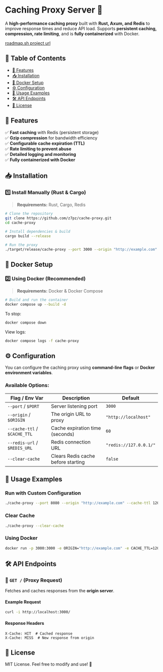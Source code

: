 # **Caching Proxy Server** 🚀  

A **high-performance caching proxy** built with **Rust, Axum, and Redis** to improve response times and reduce API load. Supports **persistent caching, compression, rate limiting**, and is **fully containerized** with Docker.


[roadmap.sh project url](https://roadmap.sh/projects/caching-server)

## 📌 **Table of Contents**  

- [🔧 Features](#-features)  
- [📥 Installation](#-installation)  
- [🐳 Docker Setup](#-docker-setup)  
- [⚙️ Configuration](#-configuration)  
- [📝 Usage Examples](#-usage-examples)  
- [🛠 API Endpoints](#-api-endpoints)  
- [📜 License](#-license)  


## 🔧 **Features**  
✅ **Fast caching** with Redis (persistent storage)  
✅ **Gzip compression** for bandwidth efficiency  
✅ **Configurable cache expiration (TTL)**  
✅ **Rate limiting to prevent abuse**  
✅ **Detailed logging and monitoring**  
✅ **Fully containerized with Docker**  



## 📥 **Installation**  

### **1️⃣ Install Manually (Rust & Cargo)**
> **Requirements:** Rust, Cargo, Redis

```sh
# Clone the repository
git clone https://github.com/z7pz/cache-proxy.git
cd cache-proxy

# Install dependencies & build
cargo build --release

# Run the proxy
./target/release/cache-proxy --port 3000 --origin "http://example.com" --cache-ttl 120
```



## 🐳 **Docker Setup**  

### **2️⃣ Using Docker (Recommended)**
> **Requirements:** Docker & Docker Compose

```sh
# Build and run the container
docker compose up --build -d
```

To stop:
```sh
docker compose down
```

View logs:
```sh
docker compose logs -f cache-proxy
```



## ⚙️ **Configuration**  

You can configure the caching proxy using **command-line flags** or **Docker environment variables**.

### **Available Options:**
| Flag / Env Var   | Description | Default |
|------------------|-------------|---------|
| `--port` / `$PORT` | Server listening port | `3000` |
| `--origin` / `$ORIGIN` | The origin URL to proxy | `"http://localhost"` |
| `--cache-ttl` / `$CACHE_TTL` | Cache expiration time (seconds) | `60` |
| `--redis-url` / `$REDIS_URL` | Redis connection URL | `"redis://127.0.0.1/"` |
| `--clear-cache` | Clears Redis cache before starting | `false` |


## 📝 **Usage Examples**  

### **Run with Custom Configuration**
```sh
./cache-proxy --port 8080 --origin "http://example.com" --cache-ttl 120
```

### **Clear Cache**
```sh
./cache-proxy --clear-cache
```

### **Using Docker**
```sh
docker run -p 3000:3000 -e ORIGIN="http://example.com" -e CACHE_TTL=120 your-image-name
```



## 🛠 **API Endpoints**  

### **📌 `GET /` (Proxy Request)**
Fetches and caches responses from the **origin server**.

#### **Example Request**
```sh
curl -i http://localhost:3000/
```

#### **Response Headers**
```http
X-Cache: HIT  # Cached response
X-Cache: MISS  # New response from origin
```


## 📜 **License**
MIT License. Feel free to modify and use! 🚀  


